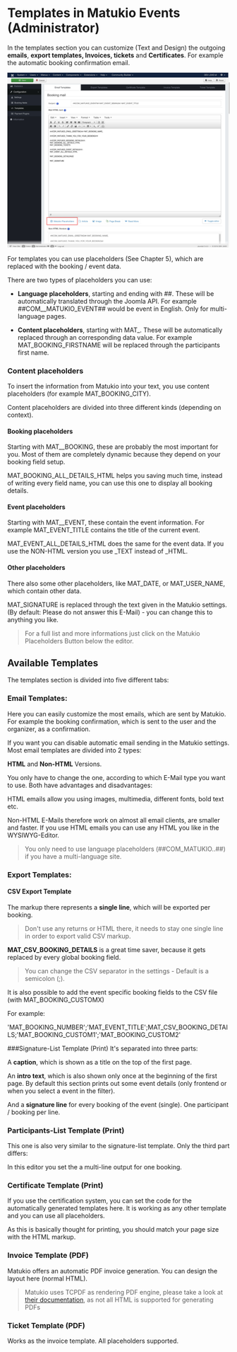 # Templates in Matukio Events (Administrator)

In the templates section you can customize (Text and Design) the outgoing **emails**, **export templates, Invoices, tickets** and **Certificates**. For example the automatic booking confirmation email. 

![](templates.jpg)

For templates you can use placeholders (See Chapter 5), which are replaced with the booking / event data.

There are two types of placeholders you can use:

- **Language placeholders**, starting and ending with ##. These will be automatically translated through the Joomla API. For example ##COM__MATUKIO_EVENT## would be event in English. Only for multi-language pages.
 

* **Content placeholders**, starting with MAT_. These will be automatically replaced through an corresponding data value. For example MAT_BOOKING_FIRSTNAME will be replaced through the participants first name.

### Content placeholders

To insert the information from Matukio into your text, you use content placeholders (for example MAT_BOOKING_CITY).

Content placeholders are divided into three different kinds (depending on context).

#### Booking placeholders

Starting with MAT__BOOKING, these are probably the most important for you. Most of them are completely dynamic because they depend on your booking field setup.

MAT_BOOKING_ALL_DETAILS_HTML helps you saving much time, instead of writing every field name, you can use this one to display all booking details.

#### Event placeholders

Starting with MAT__EVENT, these contain the event information. For example MAT_EVENT_TITLE contains the title of the current event.

MAT_EVENT_ALL_DETAILS_HTML does the same for the event data. If you use the NON-HTML version you use _TEXT instead of _HTML.

#### Other placeholders

There also some other placeholders, like MAT_DATE, or MAT_USER_NAME, which contain other data.

MAT_SIGNATURE is replaced through the text given in the Matukio settings. (By default: Please do not answer this E-Mail) - you can change this to anything you like.

> For a full list and more informations just click on the Matukio Placeholders Button below the editor.

## Available Templates

The templates section is divided into five different tabs:

### Email Templates:

Here you can easily customize the most emails, which are sent by Matukio. For example the booking confirmation, which is sent to the user and the organizer, as a confirmation.

If you want you can disable automatic email sending in the Matukio settings. Most email templates are divided into 2 types: 

**HTML** and **Non-HTML** Versions. 

You only have to change the one, according to which E-Mail type you want to use. Both have advantages and disadvantages:

HTML emails allow you using images, multimedia, different fonts, bold text etc.

Non-HTML E-Mails therefore work on almost all email clients, are smaller and faster. If you use HTML emails you can use any HTML you like in the WYSIWYG-Editor.

> You only need to use language placeholders (##COM_MATUKIO..##) if you have a multi-language site.

### Export Templates:

#### CSV Export Template

The markup there represents a **single line**, which will be exported per booking.

> Don't use any returns or HTML there, it needs to stay one single line in order to export valid CSV markup.

**MAT_CSV_BOOKING_DETAILS** is a great time saver, because it gets replaced by every global booking field.

> You can change the CSV separator in the settings - Default is a semicolon (;). 

It is also possible to add the event specific booking fields to the CSV file (with MAT_BOOKING_CUSTOMX)

For example:

'MAT_BOOKING_NUMBER';'MAT_EVENT_TITLE';MAT_CSV_BOOKING_DETAILS;'MAT_BOOKING_CUSTOM1';'MAT_BOOKING_CUSTOM2'

###Signature-List Template (Print)
It's separated into three parts:

A **caption**, which is shown as a title on the top of the first page.

An **intro text**, which is also shown only once at the beginning of the first page. By default this section prints out some event details (only frontend or when you select a event in the filter).

And a **signature line** for every booking of the event (single). One participant / booking per line.

### Participants-List Template (Print)
This one is also very similar to the signature-list template. Only the third part differs:

In this editor you set the a multi-line output for one booking.

### Certificate Template (Print)

If you use the certification system, you can set the code for the automatically generated templates here. It is working as any other template and you can use all placeholders.

As this is basically thought for printing, you should match your page size with the HTML markup.

### Invoice Template (PDF)
Matukio offers an automatic PDF invoice generation. You can design the layout here (normal HTML).

> Matukio uses TCPDF as rendering PDF engine, please take a look at [their documentation](http://www.tcpdf.org/examples.php), as not all HTML is supported for generating PDFs

### Ticket Template (PDF)

Works as the invoice template. All placeholders supported.





